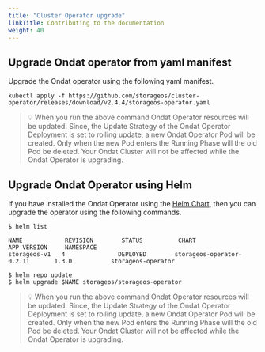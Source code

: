 ```yaml
---
title: "Cluster Operator upgrade"
linkTitle: Contributing to the documentation
weight: 40
---
```


## Upgrade Ondat operator from yaml manifest

Upgrade the Ondat operator using the following yaml manifest.

```
kubectl apply -f https://github.com/storageos/cluster-operator/releases/download/v2.4.4/storageos-operator.yaml
```

>  💡 When you run the above command Ondat Operator resources will be updated.
>  Since, the Update Strategy of the Ondat Operator Deployment is set to
>  rolling update, a new Ondat Operator Pod will be created. Only when
>  the new Pod enters the Running Phase will the old Pod be deleted.
>  Your Ondat Cluster will not be affected while the Ondat
>  Operator is upgrading.

## Upgrade Ondat Operator using Helm

If you have installed the Ondat Operator using the [Helm Chart](https://github.com/storageos/charts/tree/master/stable/storageos-operator#installing-the-chart), then you can upgrade the operator using the following commands.

```
$ helm list

NAME            REVISION        STATUS          CHART                           APP VERSION     NAMESPACE   
storageos-v1   4               DEPLOYED        storageos-operator-0.2.11       1.3.0           storageos-operator
```

```
$ helm repo update
$ helm upgrade $NAME storageos/storageos-operator
```

>  💡 When you run the above command Ondat Operator resources will be updated.
>  Since, the Update Strategy of the Ondat Operator Deployment is set to
>  rolling update, a new Ondat Operator Pod will be created. Only when
>  the new Pod enters the Running Phase will the old Pod be deleted.
>  Your Ondat Cluster will not be affected while the Ondat
>  Operator is upgrading.
